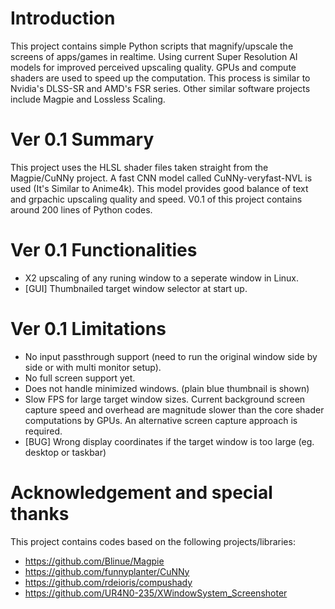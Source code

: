 # Introduction
This project contains simple Python scripts that magnify/upscale the screens of apps/games in realtime. 
Using current Super Resolution AI models for improved perceived upscaling quality.
GPUs and compute shaders are used to speed up the computation.
This process is similar to Nvidia's DLSS-SR and AMD's FSR series.
Other similar software projects include Magpie and Lossless Scaling.

# Ver 0.1 Summary
This project uses the HLSL shader files taken straight from the Magpie/CuNNy project.
A fast CNN model called CuNNy-veryfast-NVL is used (It's Similar to Anime4k).
This model provides good balance of text and grpachic upscaling quality and speed.
V0.1 of this project contains around 200 lines of Python codes.

# Ver 0.1 Functionalities
- X2 upscaling of any runing window to a seperate window in Linux.
- [GUI] Thumbnailed target window selector at start up. 

# Ver 0.1 Limitations
- No input passthrough support (need to run the original window side by side or with multi monitor setup).
- No full screen support yet.
- Does not handle minimized windows. (plain blue thumbnail is shown)
- Slow FPS for large target window sizes. 
Current background screen capture speed and overhead are magnitude slower than the core shader computations by GPUs.
An alternative screen capture approach is required.
- [BUG] Wrong display coordinates if the target window is too large (eg. desktop or taskbar)

# Acknowledgement and special thanks
This project contains codes based on the following projects/libraries:
- https://github.com/Blinue/Magpie
- https://github.com/funnyplanter/CuNNy
- https://github.com/rdeioris/compushady
- https://github.com/UR4N0-235/XWindowSystem_Screenshoter
